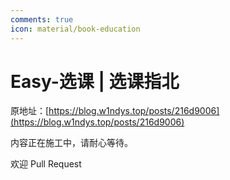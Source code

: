 ```yaml
---
comments: true
icon: material/book-education
---
```


# Easy-选课 | 选课指北

原地址：[https://blog.w1ndys.top/posts/216d9006](https://blog.w1ndys.top/posts/216d9006)

内容正在施工中，请耐心等待。

欢迎 Pull Request
